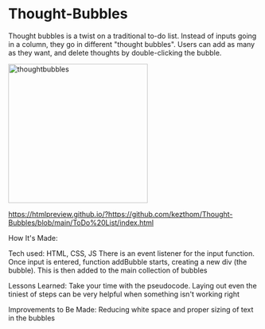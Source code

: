 # Thought-Bubbles
Thought bubbles is a twist on a traditional to-do list. Instead of inputs going in a column, they go in different "thought bubbles". Users can add as many as they want, and delete thoughts by double-clicking the bubble. 

<img width="280" alt="thoughtbubbles" src="https://github.com/kezthom/Thought-Bubbles/assets/137250400/fc9bad58-60ae-420f-9349-c2e93c1eb2fa">

https://htmlpreview.github.io/?https://github.com/kezthom/Thought-Bubbles/blob/main/ToDo%20List/index.html

How It's Made:

Tech used: HTML, CSS, JS
There is an event listener for the input function. Once input is entered, function addBubble starts, creating a new div (the bubble). This is then added to the main collection of bubbles

Lessons Learned:
Take your time with the pseudocode. Laying out even the tiniest of steps can be very helpful when something isn't working right

Improvements to Be Made:
Reducing white space and proper sizing of text in the bubbles
